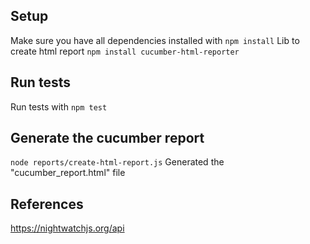 ## Setup
Make sure you have all dependencies installed with `npm install`
Lib to create html report `npm install cucumber-html-reporter`

## Run tests
Run tests with `npm test`

## Generate the cucumber report
`node reports/create-html-report.js`
Generated the "cucumber_report.html" file

## References
https://nightwatchjs.org/api